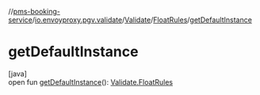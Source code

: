 //[pms-booking-service](../../../../index.md)/[io.envoyproxy.pgv.validate](../../index.md)/[Validate](../index.md)/[FloatRules](index.md)/[getDefaultInstance](get-default-instance.md)

# getDefaultInstance

[java]\
open fun [getDefaultInstance](get-default-instance.md)(): [Validate.FloatRules](index.md)